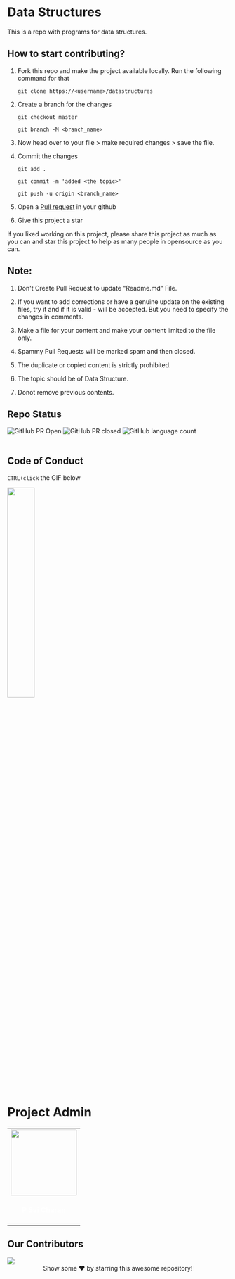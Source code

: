 # Data Structures

This is a repo with programs for data structures. 

## How to start contributing?

1. Fork this repo and make the project available locally. Run the following command for that

    `git clone https://<username>/datastructures`

2. Create a branch for the changes

    `git checkout master`

    `git branch -M <branch_name>`

3. Now head over to your file > make required changes > save the file.

4. Commit the changes

    `git add .`

    `git commit -m 'added <the topic>'`

    `git push -u origin <branch_name>`

5. Open a [Pull request](https://medium.com/@pragyasapkota/how-to-create-a-pull-request-in-github-a-small-guide-to-beginners-in-hacktober-2022-f4f5ff214542) in your github

6. Give this project a star

If you liked working on this project, please share this project as much as you can and star this project to help as many people in opensource as you can.

## Note:

1. Don't Create Pull Request to update "Readme.md" File.

2. If you want to add corrections or have a genuine update on the existing files, try it and if it is valid - will be accepted. But you need to specify the changes in comments.

3. Make a file for your content and make your content limited to the file only.

4. Spammy Pull Requests will be marked spam and then closed.

5. The duplicate or copied content is strictly prohibited.

6. The topic should be of Data Structure.

7. Donot remove previous contents.

## Repo Status 

![GitHub PR Open](https://img.shields.io/github/issues-pr/saicharan1901/datastructures?style=for-the-badge&color=aqua)
![GitHub PR closed](https://img.shields.io/github/issues-pr-closed-raw/saicharan1901/datastructures?style=for-the-badge&color=blue)
![GitHub language count](https://img.shields.io/github/languages/count/saicharan1901/datastructures?style=for-the-badge&color=brightgreen)
<br><br>

## Code of Conduct

`CTRL+click` the GIF below

<p><a href="https://github.com/saicharan1901/datastructures/blob/main/CODE_OF_CONDUCT.md"><img width=35% src="https://media.giphy.com/media/qHRwTyhWIj4UU/200w_d.gif"></a></p>
<h1> Project Admin </h1>
  
<table>
<tr>
<td align="center"><a href="https://github.com/saicharan1901"><img src="https://avatars.githubusercontent.com/u/90904044?v=4" width=150px height=150px /></a></br> <h4 style="color:White;">P Sai Charan</h4>
</tr>
</table>

## Our Contributors

<a href="https://github.com/saicharan1901/datastructures/graphs/contributors">
  <img src="https://contrib.rocks/image?repo=saicharan1901/datastructures" />
</a>

<br>
<div align="center">
Show some ❤️ by starring this awesome repository!
</div>
